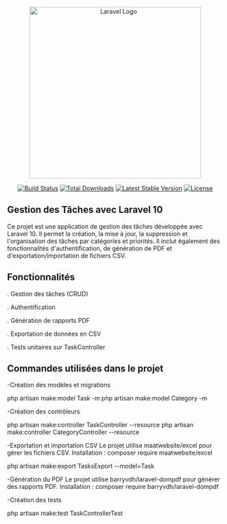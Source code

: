 <p align="center"><a href="https://laravel.com" target="_blank"><img src="https://raw.githubusercontent.com/laravel/art/master/logo-lockup/5%20SVG/2%20CMYK/1%20Full%20Color/laravel-logolockup-cmyk-red.svg" width="400" alt="Laravel Logo"></a></p>

<p align="center">
<a href="https://github.com/laravel/framework/actions"><img src="https://github.com/laravel/framework/workflows/tests/badge.svg" alt="Build Status"></a>
<a href="https://packagist.org/packages/laravel/framework"><img src="https://img.shields.io/packagist/dt/laravel/framework" alt="Total Downloads"></a>
<a href="https://packagist.org/packages/laravel/framework"><img src="https://img.shields.io/packagist/v/laravel/framework" alt="Latest Stable Version"></a>
<a href="https://packagist.org/packages/laravel/framework"><img src="https://img.shields.io/packagist/l/laravel/framework" alt="License"></a>
</p>

## Gestion des Tâches avec Laravel 10

Ce projet est une application de gestion des tâches développée avec Laravel 10. Il permet la création, la mise à jour, la suppression et l'organisation des tâches par catégories et priorités. Il inclut également des fonctionnalités d'authentification, de génération de PDF et d'exportation/importation de fichiers CSV.


## Fonctionnalités

. Gestion des tâches (CRUD)

. Authentification 

. Génération de rapports PDF

. Exportation de données en CSV

. Tests unitaires sur TaskController

## Commandes utilisées dans le projet

-Création des modèles et migrations


php artisan make:model Task -m
php artisan make:model Category -m

-Création des contrôleurs



php artisan make:controller TaskController --resource
php artisan make:controller CategoryController --resource


-Exportation et importation CSV
Le projet utilise maatwebsite/excel pour gérer les fichiers CSV.
Installation :
composer require maatwebsite/excel



php artisan make:export TasksExport --model=Task

-Génération du PDF
Le projet utilise barryvdh/laravel-dompdf pour générer des rapports PDF.
Installation :
composer require barryvdh/laravel-dompdf




-Création des tests

php artisan make:test TaskControllerTest
